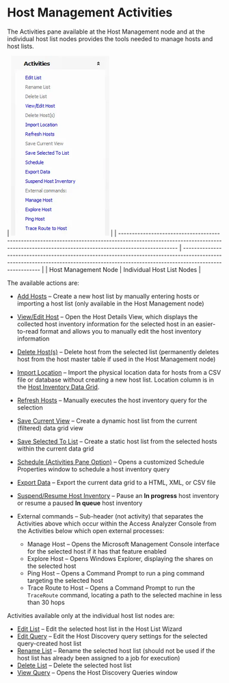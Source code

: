 # Host Management Activities

The Activities pane available at the Host Management node and at the individual host list nodes
provides the tools needed to manage hosts and host lists.

| ![Activities pane in Host Management node](../../../../../static/img/product_docs/accessanalyzer/admin/hostmanagement/actions/activitiesindividualhost.webp) |
| --------------------------------------------------------------------------------------------------------------------------------------------------------------------------------- | -------------------------------------------------------------------------------------------------------------------------------------------------------------------------------------- |
| Host Management Node                                                                                                                                                              | Individual Host List Nodes                                                                                                                                                             |

The available actions are:

- [Add Hosts](add.md) – Create a new host list by manually entering hosts or importing a host list
  (only available in the Host Management node)
- [View/Edit Host](viewhost.md) – Open the Host Details View, which displays the collected host
  inventory information for the selected host in an easier-to-read format and allows you to manually
  edit the host inventory information
- [Delete Host(s)](deletehost.md) – Delete host from the selected list (permanently deletes host
  from the host master table if used in the Host Management node)
- [Import Location](importlocation.md) – Import the physical location data for hosts from a CSV file
  or database without creating a new host list. Location column is in the
  [Host Inventory Data Grid](../datagrid.md).
- [Refresh Hosts](refresh.md) – Manually executes the host inventory query for the selection
- [Save Current View](saveview.md) – Create a dynamic host list from the current (filtered) data
  grid view
- [Save Selected To List](savetolist.md) – Create a static host list from the selected hosts within
  the current data grid
- [Schedule (Activities Pane Option)](schedule.md) – Opens a customized Schedule Properties window
  to schedule a host inventory query
- [Export Data](export.md) – Export the current data grid to a HTML, XML, or CSV file
- [Suspend/Resume Host Inventory](suspend.md) – Pause an **In progress** host inventory or resume a
  paused **In queue** host inventory
- External commands – Sub-header (not activity) that separates the Activities above which occur
  within the Access Analyzer Console from the Activities below which open external processes:

    - Manage Host – Opens the Microsoft Management Console interface for the selected host if it has
      that feature enabled
    - Explore Host – Opens Windows Explorer, displaying the shares on the selected host
    - Ping Host – Opens a Command Prompt to run a ping command targeting the selected host
    - Trace Route to Host – Opens a Command Prompt to run the `TraceRoute` command, locating a path
      to the selected machine in less than 30 hops

Activities available only at the individual host list nodes are:

- [Edit List](editlist.md) – Edit the selected host list in the Host List Wizard
- [Edit Query](editquery.md) – Edit the Host Discovery query settings for the selected query-created
  host list
- [Rename List](rename.md) – Rename the selected host list (should not be used if the host list has
  already been assigned to a job for execution)
- [Delete List](deletelist.md) – Delete the selected host list
- [View Query](viewquery.md) – Opens the Host Discovery Queries window
